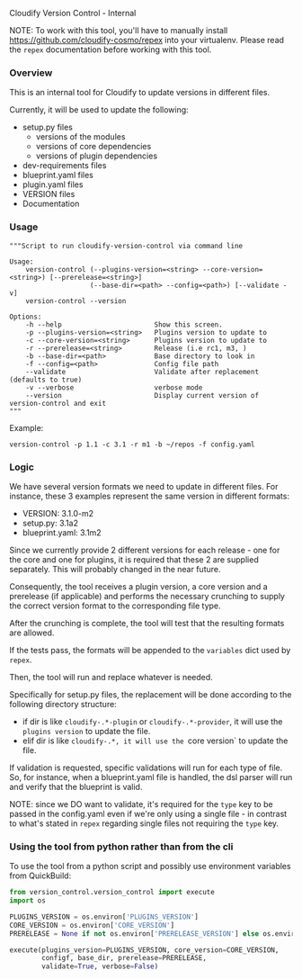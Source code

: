 Cloudify Version Control - Internal

NOTE: To work with this tool, you'll have to manually install https://github.com/cloudify-cosmo/repex into your virtualenv.
Please read the `repex` documentation before working with this tool.

### Overview

This is an internal tool for Cloudify to update versions in different files.

Currently, it will be used to update the following:

- setup.py files
    - versions of the modules
    - versions of core dependencies
    - versions of plugin dependencies
- dev-requirements files
- blueprint.yaml files
- plugin.yaml files
- VERSION files
- Documentation

### Usage

```shell
"""Script to run cloudify-version-control via command line

Usage:
    version-control (--plugins-version=<string> --core-version=<string>) [--prerelease=<string>]
                    (--base-dir=<path> --config=<path>) [--validate -v]
    version-control --version

Options:
    -h --help                       Show this screen.
    -p --plugins-version=<string>   Plugins version to update to
    -c --core-version=<string>      Plugins version to update to
    -r --prerelease=<string>        Release (i.e rc1, m3, )
    -b --base-dir=<path>            Base directory to look in
    -f --config=<path>              Config file path
    --validate                      Validate after replacement (defaults to true)
    -v --verbose                    verbose mode
    --version                       Display current version of version-control and exit
"""
```

Example:

```
version-control -p 1.1 -c 3.1 -r m1 -b ~/repos -f config.yaml
```

### Logic

We have several version formats we need to update in different files. For instance, these 3 examples represent the same version in different formats:
- VERSION: 3.1.0-m2
- setup.py: 3.1a2
- blueprint.yaml: 3.1m2

Since we currently provide 2 different versions for each release - one for the core and one for plugins, it is required that these 2 are supplied separately.
This will probably changed in the near future.

Consequently, the tool receives a plugin version, a core version and a prerelease (if applicable) and performs the necessary crunching to supply the correct version format to the corresponding file type.

After the crunching is complete, the tool will test that the resulting formats are allowed.

If the tests pass, the formats will be appended to the `variables` dict used by `repex`.

Then, the tool will run and replace whatever is needed.

Specifically for setup.py files, the replacement will be done according to the following directory structure:

- if dir is like `cloudify-.*-plugin` or `cloudify-.*-provider`, it will use the `plugins version` to update the file.
- elif dir is like `cloudify-.*, it will use the `core version` to update the file.

If validation is requested, specific validations will run for each type of file. So, for instance, when a blueprint.yaml file is handled, the dsl parser will run and verify that the blueprint is valid.

NOTE: since we DO want to validate, it's required for the `type` key to be passed in the config.yaml even if we're only using a single file - in contrast to what's stated in `repex` regarding single files not requiring the `type` key.


### Using the tool from python rather than from the cli

To use the tool from a python script and possibly use environment variables from QuickBuild:

```python
from version_control.version_control import execute
import os

PLUGINS_VERSION = os.environ['PLUGINS_VERSION']
CORE_VERSION = os.environ['CORE_VERSION']
PRERELEASE = None if not os.environ['PRERELEASE_VERSION'] else os.environ['PRERELEASE_VERSION']

execute(plugins_version=PLUGINS_VERSION, core_version=CORE_VERSION,
        configf, base_dir, prerelease=PRERELEASE,
        validate=True, verbose=False)
```
